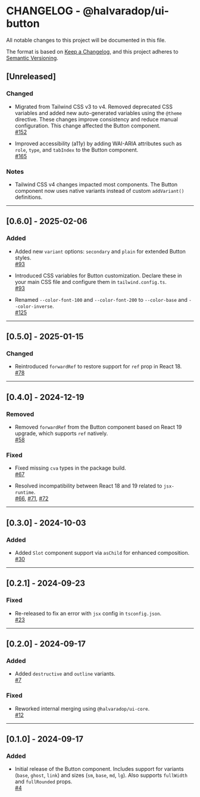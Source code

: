 # CHANGELOG - @halvaradop/ui-button

All notable changes to this project will be documented in this file.

The format is based on [Keep a Changelog](https://keepachangelog.com/en/1.1.0/),
and this project adheres to [Semantic Versioning](https://semver.org/spec/v2.0.0.html).

## [Unreleased]

### Changed

- Migrated from Tailwind CSS v3 to v4. Removed deprecated CSS variables and added new auto-generated variables using the `@theme` directive. These changes improve consistency and reduce manual configuration. This change affected the Button component.  
  [#152](https://github.com/halvaradop/ui/pull/152)

- Improved accessibility (a11y) by adding WAI-ARIA attributes such as `role`, `type`, and `tabIndex` to the Button component.  
  [#165](https://github.com/halvaradop/ui/pull/165)

### Notes

- Tailwind CSS v4 changes impacted most components. The Button component now uses native variants instead of custom `addVariant()` definitions.

---

## [0.6.0] - 2025-02-06

### Added

- Added new `variant` options: `secondary` and `plain` for extended Button styles.  
  [#93](https://github.com/halvaradop/ui/pull/93)

- Introduced CSS variables for Button customization. Declare these in your main CSS file and configure them in `tailwind.config.ts`.  
  [#93](https://github.com/halvaradop/ui/pull/93)

- Renamed `--color-font-100` and `--color-font-200` to `--color-base` and `--color-inverse`.  
  [#125](https://github.com/halvaradop/ui/pull/125)

---

## [0.5.0] - 2025-01-15

### Changed

- Reintroduced `forwardRef` to restore support for `ref` prop in React 18.  
  [#78](https://github.com/halvaradop/ui/pull/78)

---

## [0.4.0] - 2024-12-19

### Removed

- Removed `forwardRef` from the Button component based on React 19 upgrade, which supports `ref` natively.  
  [#58](https://github.com/halvaradop/ui/pull/58)

### Fixed

- Fixed missing `cva` types in the package build.  
  [#67](https://github.com/halvaradop/ui/pull/67)

- Resolved incompatibility between React 18 and 19 related to `jsx-runtime`.  
  [#66](https://github.com/halvaradop/ui/issues/66), [#71](https://github.com/halvaradop/ui/pull/71), [#72](https://github.com/halvaradop/ui/pull/72)

---

## [0.3.0] - 2024-10-03

### Added

- Added `Slot` component support via `asChild` for enhanced composition.  
  [#30](https://github.com/halvaradop/ui/pull/30)

---

## [0.2.1] - 2024-09-23

### Fixed

- Re-released to fix an error with `jsx` config in `tsconfig.json`.  
  [#23](https://github.com/halvaradop/ui/pull/23)

---

## [0.2.0] - 2024-09-17

### Added

- Added `destructive` and `outline` variants.  
  [#7](https://github.com/halvaradop/ui/pull/7)

### Fixed

- Reworked internal merging using `@halvaradop/ui-core`.  
  [#12](https://github.com/halvaradop/ui/pull/12)

---

## [0.1.0] - 2024-09-17

### Added

- Initial release of the Button component. Includes support for variants (`base`, `ghost`, `link`) and sizes (`sm`, `base`, `md`, `lg`). Also supports `fullWidth` and `fullRounded` props.  
  [#4](https://github.com/halvaradop/ui/pull/4)
